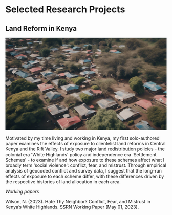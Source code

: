 # Selected Research Projects #
## Land Reform in Kenya ##
<a href="https://njwsn.github.io/pages/land-reform-kenya"> <img src="images/land-reform-kenya-sd.png"/> </a>

Motivated by my time living and working in Kenya, my first solo-authored paper examines the effects of exposure to clientelist land reforms in Central Kenya and the Rift Valley. I study two major land redistribution policies - the colonial era 'White Highlands' policy and independence era 'Settlement Schemes' - to examine if and how exposure to these schemes affect what I broadly term 'social violence': conflict, fear, and mistrust. Through empirical analysis of geocoded conflict and survey data, I suggest that the long-run effects of exposure to each scheme differ, with these differences driven by the respective histories of land allocation in each area. 

_Working papers_

Wilson, N. (2023). Hate Thy Neighbor? Conflict, Fear, and Mistrust in Kenya’s White Highlands. SSRN Working Paper (May 01, 2023).
